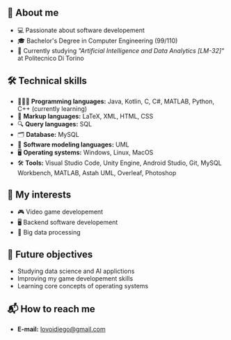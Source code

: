 ## 👾 About me
- 💻 Passionate about software developement
- 🎓 Bachelor's Degree in Computer Engineering (99/110)
- 📖 Currently studying *"Artificial Intelligence and Data Analytics [LM-32]"* at Politecnico Di Torino  
## 🛠️ Technical skills 
- 👨🏻‍💻 **Programming languages:** Java, Kotlin, C, C#, MATLAB, Python, C++ (currently learning)
- 📄 **Markup languages:** LaTeX, XML, HTML, CSS
- 🔍 **Query languages:** SQL
- 🗂️ **Database:** MySQL
- 📐 **Software modeling languages:** UML
- 🖥️ **Operating systems:** Windows, Linux, MacOS
- 🛠️ **Tools:** Visual Studio Code, Unity Engine, Android Studio, Git, MySQL Workbench, MATLAB, Astah UML, Overleaf, Photoshop
## 🎯 My interests
- 🎮 Video game developement
- 🖥️ Backend software developement
- 🧩 Big data processing
## 🏁 Future objectives
- Studying data science and AI applictions
- Improving my game developement skills
- Learning core concepts of operating systems
## 📬 How to reach me
- **E-mail:** lovoidiego@gmail.com
